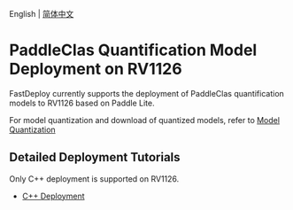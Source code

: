 English | [简体中文](README.md)
# PaddleClas Quantification Model Deployment on RV1126
FastDeploy currently supports the deployment of PaddleClas quantification models to RV1126 based on Paddle Lite.

For model quantization and download of quantized models, refer to [Model Quantization](../quantize/README.md)


## Detailed Deployment Tutorials

Only C++ deployment is supported on RV1126.

- [C++ Deployment](cpp)
